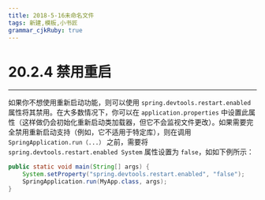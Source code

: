 ```yaml
---
title: 2018-5-16未命名文件 
tags: 新建,模板,小书匠
grammar_cjkRuby: true
---
```



# 20.2.4 禁用重启
---

如果你不想使用重新启动功能，则可以使用 `spring.devtools.restart.enabled` 属性将其禁用。在大多数情况下，你可以在 `application.properties` 中设置此属性（这样做仍会初始化重新启动类加载器，但它不会监视文件更改）。如果需要完全禁用重新启动支持（例如，它不适用于特定库），则在调用 `SpringApplication.run（...）` 之前，需要将 `spring.devtools.restart.enabled System` 属性设置为 `false`，如如下例所示：

```java
public static void main(String[] args) {
	System.setProperty("spring.devtools.restart.enabled", "false");
	SpringApplication.run(MyApp.class, args);
}
```
